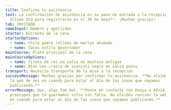 ```yaml
---
title: Confirma tu asistencia
text: La confirmación de asistencia es su pase de entrada a la recepción. **El
  último día para registrarse es el 30 de mayo**. ¡Muchas gracias!
tab: INVITAD@
nameInput: Nombre y apellidos
starter: Entrante de la cena
starterOptions:
  - name: Chile güero relleno de marlyn ahumado
  - name: Tacos estilo governador
mainCourse: Plato principal de la cena
mainCourseOptions:
  - name: Filete de res en salsa de mostaza antigua
  - name: Atún con crosta de ajonjolí negro en salsa ponzu
transport: Necesito transporte de la misa a la recepción
successMessage: Muchas gracias por confirmar tu asistencia. **No olvides revisar
  la web de vez en cuando para estar al día de las cosas que vayamos
  publicando.**
errorMessage: Ups, algo fué mal. **Ponte en contacto con Dunya o Adrià y no te
  preocupes que te guardamos sitio sin falta. No olvides revisar la web de vez
  en cuando para estar al día de las cosas que vayamos publicando.**
---
```

